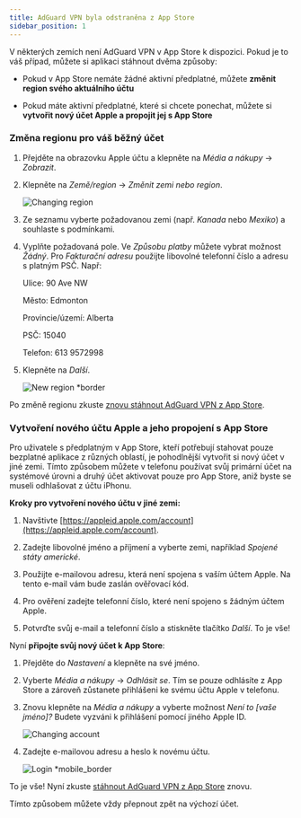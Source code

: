 ```yaml
---
title: AdGuard VPN byla odstraněna z App Store
sidebar_position: 1
---
```


V některých zemích není AdGuard VPN v App Store k dispozici. Pokud je to váš případ, můžete si aplikaci stáhnout dvěma způsoby:

- Pokud v App Store nemáte žádné aktivní předplatné, můžete **změnit region svého aktuálního účtu**

- Pokud máte aktivní předplatné, které si chcete ponechat, můžete si **vytvořit nový účet Apple a propojit jej s App Store**

### Změna regionu pro váš běžný účet

1. Přejděte na obrazovku Apple účtu a klepněte na _Média a nákupy_ → _Zobrazit_.

2. Klepněte na _Země/region_ → _Změnit zemi nebo region_.

   ![Changing region](https://cdn.adtidy.org/content/kb/vpn/ios/app_store/changing_country.png)

3. Ze seznamu vyberte požadovanou zemi (např. _Kanada_ nebo _Mexiko_) a souhlaste s podmínkami.

4. Vyplňte požadovaná pole. Ve _Způsobu platby_ můžete vybrat možnost _Žádný_. Pro _Fakturační adresu_ použijte libovolné telefonní číslo a adresu s platným PSČ. Např:

   Ulice: 90 Ave NW

   Město: Edmonton

   Provincie/území: Alberta

   PSČ: 15040

   Telefon: 613 9572998

5. Klepněte na _Další_.

   ![New region \*border](https://cdn.adguard-vpn.com/content/kb/vpn/ios/app_store/canada_en.png)

Po změně regionu zkuste [znovu stáhnout AdGuard VPN z App Store](https://apps.apple.com/us/app/adguard-vpn-unlimited-fast/id1525373602).

### Vytvoření nového účtu Apple a jeho propojení s App Store

Pro uživatele s předplatným v App Store, kteří potřebují stahovat pouze bezplatné aplikace z různých oblastí, je pohodlnější vytvořit si nový účet v jiné zemi. Tímto způsobem můžete v telefonu používat svůj primární účet na systémové úrovni a druhý účet aktivovat pouze pro App Store, aniž byste se museli odhlašovat z účtu iPhonu.

**Kroky pro vytvoření nového účtu v jiné zemi:**

1. Navštivte [https://appleid.apple.com/account](https://appleid.apple.com/account).

2. Zadejte libovolné jméno a příjmení a vyberte zemi, například _Spojené státy americké_.

3. Použijte e-mailovou adresu, která není spojena s vaším účtem Apple. Na tento e-mail vám bude zaslán ověřovací kód.

4. Pro ověření zadejte telefonní číslo, které není spojeno s žádným účtem Apple.

5. Potvrďte svůj e-mail a telefonní číslo a stiskněte tlačítko _Další_. To je vše!

Nyní **připojte svůj nový účet k App Store**:

1. Přejděte do _Nastavení_ a klepněte na své jméno.

2. Vyberte _Média a nákupy_ → _Odhlásit se_. Tím se pouze odhlásíte z App Store a zároveň zůstanete přihlášeni ke svému účtu Apple v telefonu.

3. Znovu klepněte na _Média a nákupy_ a vyberte možnost _Není to [vaše jméno]?_ Budete vyzváni k přihlášení pomocí jiného Apple ID.

   ![Changing account](https://cdn.adtidy.org/content/kb/vpn/ios/app_store/log_out.png)

4. Zadejte e-mailovou adresu a heslo k novému účtu.

   ![Login \*mobile\_border](https://cdn.adguard-vpn.com/content/kb/vpn/ios/app_store/apple_id.png)

To je vše! Nyní zkuste [stáhnout AdGuard VPN z App Store](https://apps.apple.com/us/app/adguard-vpn-unlimited-fast/id1525373602) znovu.

Tímto způsobem můžete vždy přepnout zpět na výchozí účet.
